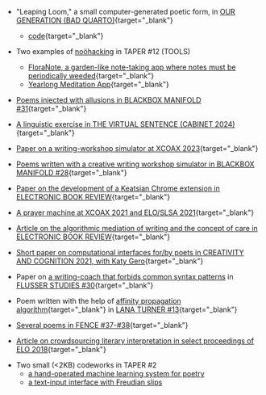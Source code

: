 * "Leaping Loom," a small computer-generated poetic form, in [OUR GENERATION (BAD QUARTO)](https://badquar.to/publications/our_generation.html){target="_blank"}
    * [code](resources/leaping_loom.txt){target="_blank"}

* Two examples of [noöhacking](noohacking.html) in TAPER #12 (TOOLS)
    - [FloraNote, a garden-like note-taking app where notes must be periodically weeded](https://taper.badquar.to/12/floranote.html){target="_blank"}
    - [Yearlong Meditation App](https://taper.badquar.to/12/yearlong_meditation_app.html){target="_blank"}

* [Poems injected with allusions in BLACKBOX MANIFOLD #31](https://blackboxmanifold.sites.sheffield.ac.uk/issues/issue-31/kylebootenbm31){target="_blank"}

* [A linguistic exercise in THE VIRTUAL SENTENCE (CABINET 2024)](https://www.cabinetmagazine.org/books/the_virtual_sentence.php){target="_blank"}

* [Paper on a writing-workshop simulator at XCOAX 2023](https://2023.xcoax.org/pdf/booten.pdf){target="_blank"}

* [Poems written with a creative writing workshop simulator in BLACKBOX MANIFOLD #28](https://blackboxmanifold.sites.sheffield.ac.uk/issues/issues-21-28/issue-28){target="_blank"}

* [Paper on the development of a Keatsian Chrome extension in ELECTRONIC BOOK REVIEW](https://electronicbookreview.com/essay/how-to-re-hijack-your-mind-critical-making-and-the-battle-for-intelligence/){target="_blank"}

* [A prayer machine at XCOAX 2021 and ELO/SLSA 2021](topray.html){target="_blank"}

* [Article on the algorithmic mediation of writing and the concept of care in ELECTRONIC BOOK REVIEW](https://electronicbookreview.com/essay/making-writing-harder-computer-mediated-authorship-and-the-problem-of-care/){target="_blank"} 

* [Short paper on computational interfaces for/by poets in CREATIVITY AND COGNITION 2021, with Katy Gero](https://dl.acm.org/doi/abs/10.1145/3450741.3466813){target="_blank"}

* Paper on [a writing-coach that forbids common syntax patterns](https://github.com/kbooten/stylevise) in [FLUSSER STUDIES \#30](https://www.flusserstudies.net/person/kyle-booten){target="_blank"}
 
* Poem written with the help of [affinity propagation algorithm](https://stats.stackexchange.com/questions/123060/clustering-a-long-list-of-strings-words-into-similarity-groups/158090#158090){target="_blank"} in [LANA TURNER \#13](http://www.lanaturnerjournal.com/product-p/lt13-p.htm){target="_blank"}

* [Several poems in FENCE \#37-\#38](https://reader.exacteditions.com/issues/93390/spread/7){target="_blank"}

* [Article on crowdsourcing literary interpretation in select proceedings of ELO 2018](https://www.lespressesdelecureuil.net/product/elo-2018/){target="_blank"}

<!-- * [Brief talk on poetic HCI, with Katy Gero, at DH2020](https://dh2020.adho.org/wp-content/uploads/2020/07/640_PoetryMachinesEmpoweringCreativeWriterstoDesignDHTools.html){target="_blank"} -->

<!-- * Poems written with the help of a [Freudian interface](https://taper.badquar.to/2/parapraxis_mirror.html){target="_blank"} in DENVER QUARTERLY \#53 -->

<!-- * Conference presentation on Flusser, computer-mediated writing, and [Style🗜Vise](https://github.com/kbooten/stylevise){target="_blank"}, FLUSSER AND HIS LANGUAGES, VILÉM FLUSSER ARCHIVE, June 2020. -->

<!-- * [Article on creative Turing Tests, with Dan Rockmore, in ELECTRONIC BOOK REVIEW](https://electronicbookreview.com/essay/the-anxiety-of-imitation-on-the-boringness-of-creative-turing-tests/){target="_blank"} -->

<!-- * [Essay on/with/against computational sentiment analysis in
TENTACULAR \#4](https://www.tentacularmag.com/issue-4a/kyle-booten){target="_blank"} -->

<!-- * Papers in ICCC 2019:
    * ["Toward Digital *Progymnasmata*"](http://computationalcreativity.net/iccc2019/assets/iccc_proceedings_2019.pdf#page=15){target="_blank"}
    * ["Fragile Pulse: A Meditation App"](http://computationalcreativity.net/iccc2019/assets/iccc_proceedings_2019.pdf#page=368){target="_blank"} -->
  
<!-- * Response essay to David Jhave Johnston’s
a.i.-powered writing project RERITES (ANTEISM)
    * [Excerpt](resources/reritespaper.pdf){target="_blank"}
    * [Book](https://www.anteism.com/shop/rerites-raw-output-responses-david-jhave-johnston){target="_blank"} -->
  
<!-- * [Five poems, including 3 collaborations with crowdworkers, in LANA TURNER \#11](http://www.lanaturnerjournal.com/v/vspfiles/downloadables/Lana_Turner_No_11.pdf#page=242){target="_blank"} -->

<!-- * ["Hashtag Rhetoric," chapter in \#IDENTITY: HASHTAGGING RACE, GENDER, SEXUALITY, AND
NATION (University of Michigan
Press)](https://www.fulcrum.org/epubs/zp38wf11f?locale=en#/OEBPS/DeKosnik-0021.xhtml%23ch11){target="_blank"} -->
  
<!-- * "How Do Computers Read?" (Panel, MLA 2019, Chicago) -->
  
* Two small (&lt;2KB) codeworks in TAPER \#2
    - [a hand-operated machine learning system for poetry](https://taper.badquar.to/2/local_optimum.html)
    - [a text-input interface with Freudian slips](https://taper.badquar.to/2/parapraxis_mirror.html)
  
<!-- * Partially-computer-generated long poem excerpted
    - [in BOSTON REVIEW](https://store.bostonreview.net/media/1621.pdf){target="_blank"}
    - [in DATABLEED](https://www.datableedzine.com/kyle-booten-issue-11){target="_blank"}
    - [in LITMUS (UK), the lichen issue](https://www.litmuspublishing.co.uk/Shop/2054-8915-5){target="_blank"} -->
  
<!-- * [Short computational lingustic analysis of quotations, with Marti Hearst (NAACL 2016, Best Short Paper Runner-Up)](https://www.aclweb.org/anthology/N16-1134.pdf){target="_blank"} -->
  

<!-- * [Two small
poems, one with autocompletions (WESTERN HUMANITIES REVIEW)](http://www.westernhumanitiesreview.com/summer17/kyle-booten/){target="_blank"} -->

<!-- * [Partially computer-generated
verse](https://kylebooten.files.wordpress.com/2018/07/kbooten_what_nature_final.pdf "kbooten_what_nature_final")
in [BOSTON
REVIEW](https://store.bostonreview.net/backissues/what-nature), and more
in [DATABLEED](https://www.datableedzine.com/kyle-booten-issue-11). -->

<!-- * [A psychotechnological poetry
workshop](https://medium.com/the-operating-system/10-tries-100-poems-take-1-field-notes-psychotechnologies-of-care-algorithms-of-attention-db48f6a3043d)
(with Alex Juhasz)

* [Two
poems, one computer-generated](https://poorclaudia.org/online/kyle-booten-two-poems.html)(POOR
CLAUDIA)

* [A traversal of Google
Maps](https://kylebooten.files.wordpress.com/2017/01/laminations_fence.pdf)([FENCE
\#32](https://reader.exacteditions.com/issues/62336/spread/1)) -->


<!-- 
* [Metaphor and word
vectors](https://kylebooten.files.wordpress.com/2017/01/clfl2016_draft_proceedings.pdf)
(NAACL 2016, Comp. Linguistics for Literature Workshop)

* [Neurotic neural
networks](https://kylebooten.files.wordpress.com/2017/01/trueapothecary_minimal.pdf)
(presented at ELO 2016, Victoria, BC)

* [JUST](http://justzine.com/) (a “[Brutalist
website](http://brutalistwebsites.com/justzine.com_2/)“) -->
